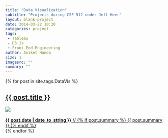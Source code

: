 ```yaml
---
title: "Data Visualization"
subtitle: "Projects during CSE 512 under Jeff Heer"
layout: blank-project
date: 2014-03-22 10:20
categories: project
tags: 
 - Tableau 
 - D3.js 
 - Front-End Engineering
author: Aniket Handa
size: 1
imagesrc: ""
summary: ""
---
```


<div class="container">
	<div class="row">
	{% for post in site.tags.DataVis %}
		<a href="{{ post.url }}">
		<div class="page">
			<h2>{{ post.title }}</h2>
			<div class="page-play-thumb">
				<div>	
					<img class="img-responsive" src="{{ post.imagesrc }}">
				</div>
			</div>
			</br>
			<strong>{{ post.date | date_to_string }}</strong>
			//
			{% if post.summary %}
				{{ post.summary }}
			{% endif %}
		</div>
		</a>
	{% endfor %}
	</div>
</div>
